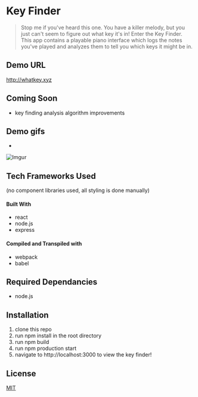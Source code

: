 # Key Finder

>Stop me if you've heard this one. You have a killer melody, but you just can't seem to figure out what key it's in!  Enter the Key Finder.  This app contains a playable piano interface which logs the notes you've played and analyzes them to tell you which keys it might be in.

## Demo URL

http://whatkey.xyz

## Coming Soon
- key finding analysis algorithm improvements

## Demo gifs

- 

![Imgur](https://i.imgur.com/nciAHhS.gif)

## Tech Frameworks Used

(no component libraries used, all styling is done manually)

#### Built With
- react
- node.js
- express

#### Compiled and Transpiled with
- webpack 
- babel
## Required Dependancies
- node.js
## Installation
1. clone this repo
2. run npm install in the root directory
3. run npm build
4. run npm production start
5. navigate to http://localhost:3000 to view the key finder!

## License
[MIT](https://choosealicense.com/licenses/mit/)
